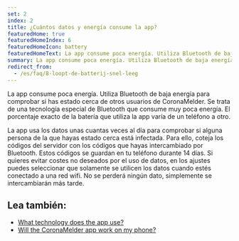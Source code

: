 ```yaml
---
set: 2
index: 2
title: ¿Cuántos datos y energía consume la app?
featuredHome: true
featuredHomeIndex: 6
featuredHomeIcon: battery
featuredHomeText: La app consume poca energía. Utiliza Bluetooth de baja energía...
summary: La app consume poca energía. Utiliza Bluetooth de baja energía...
redirect_from: 
  - /es/faq/8-loopt-de-batterij-snel-leeg
---
```

La app consume poca energía. Utiliza Bluetooth de baja energía para comprobar si has estado cerca de otros usuarios de CoronaMelder. Se trata de una tecnología especial de Bluetooth que consume muy poca energía. El porcentaje exacto de la batería que utiliza la app varía de un teléfono a otro.

La app usa los datos unas cuantas veces al día para comprobar si alguna persona de la que hayas estado cerca está infectada. Para ello, coteja los códigos del servidor con los códigos que hayas intercambiado por Bluetooth. Estos códigos se guardan en tu teléfono durante 14 días.
Si quieres evitar costes no deseados por el uso de datos, en los ajustes puedes seleccionar que solamente se utilicen los datos cuando estés conectado a una red wifi. No se perderá ningún dato, simplemente se intercambiarán más tarde.

## Lea también:

- [What technology does the app use?](/{{page.lang}}/faq/2-6-hoe-werkt-de-app-technisch-precies) 
- [Will the CoronaMelder app work on my phone?](/{{page.lang}}/faq/1-6-werkt-coronamelder-op-mijn-tel)
